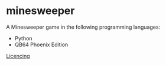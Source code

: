 # minesweeper
A Minesweeper game in the following programming languages:
* Python
* QB64 Phoenix Edition

[Licencing](https://github.com/Individualised/minesweeper/blob/main/.gitattributes)
